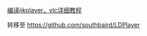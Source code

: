 [编译ijkplayer，vlc详细教程](https://www.jianshu.com/p/66ccf3202f58)

转移至 https://github.com/southbaird/LDPlayer
